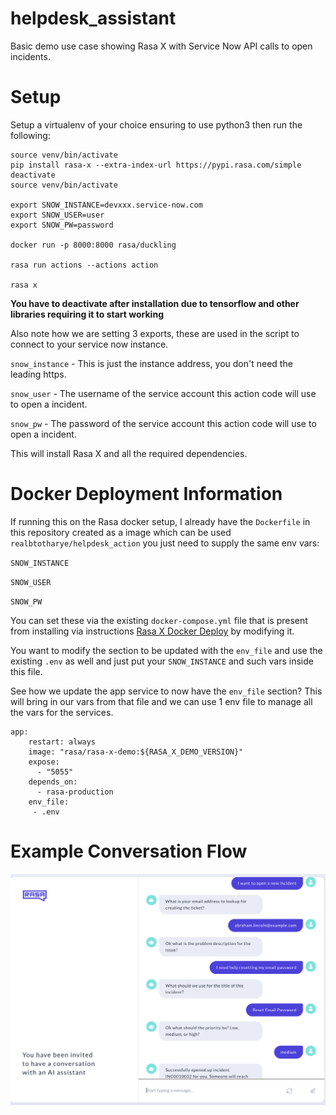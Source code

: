# helpdesk_assistant
Basic demo use case showing Rasa X with Service Now API calls to open incidents.

# Setup
Setup a virtualenv of your choice ensuring to use python3 then run the following:

```
source venv/bin/activate
pip install rasa-x --extra-index-url https://pypi.rasa.com/simple
deactivate
source venv/bin/activate

export SNOW_INSTANCE=devxxx.service-now.com
export SNOW_USER=user
export SNOW_PW=password

docker run -p 8000:8000 rasa/duckling

rasa run actions --actions action

rasa x
```
**You have to deactivate after installation due to tensorflow and other libraries requiring it to start working**

Also note how we are setting 3 exports, these are used in the script to connect to your service now instance.

`snow_instance` - This is just the instance address, you don't need the leading https.

`snow_user` - The username of the service account this action code will use to open a incident.

`snow_pw` - The password of the service account this action code will use to open a incident.

This will install Rasa X and all the required dependencies.

# Docker Deployment Information
If running this on the Rasa docker setup, I already have the `Dockerfile` in this repository created as a image which can be used `realbtotharye/helpdesk_action` you just need to supply the same env vars: 

`SNOW_INSTANCE`

`SNOW_USER`

`SNOW_PW`

You can set these via the existing `docker-compose.yml` file that is present from installing via instructions [Rasa X Docker Deploy](https://rasa.com/docs/rasa-x/deploy/#quick-installation) by modifying it.

You want to modify the section to be updated with the `env_file` and use the existing `.env` as well and just put your `SNOW_INSTANCE` and such vars inside this file.

See how we update the app service to now have the `env_file` section?  This will bring in our vars from that file and we can use 1 env file to manage all the vars for the services.

```
app:
    restart: always
    image: "rasa/rasa-x-demo:${RASA_X_DEMO_VERSION}"
    expose:
      - "5055"
    depends_on:
      - rasa-production
    env_file:
     - .env
```


# Example Conversation Flow
![Rasa Screenshot](https://github.com/btotharye/helpdesk_assistant/blob/master/screenshots/demo_ss.png)
